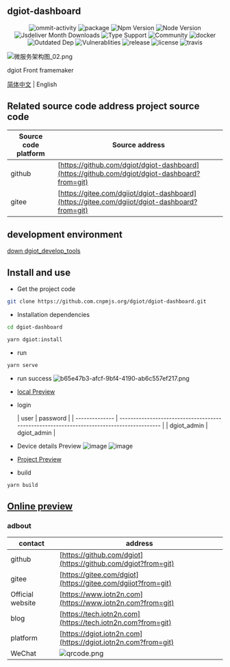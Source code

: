 ## dgiot-dashboard

<p align="center">
  <img src="https://img.shields.io/github/commit-activity/m/dgiot/dgiot-dashboard" alt="ommit-activity">
	<img src="https://badgen.net/badge/package/%40dgiot%2Fdgiot-dashboard/blue"
	alt="package" maxretrytimes="3" class="m-1 transition-all duration-1000">
	<img src="https://badgen.net/npm/v/@dgiot/dgiot-dashboard" alt="Npm Version"
	maxretrytimes="3" class="m-1 transition-all duration-1000">
	<img src="https://badgen.net/npm/node/@dgiot/dgiot-mqtt-dashboard" alt="Node Version"
	maxretrytimes="3" class="m-1 transition-all duration-1000">
	<br>
	<img src="https://badgen.net/jsdelivr/hits/npm/@dgiot/dgiot-dashboard"
	alt="Jsdeliver Month Downloads" maxretrytimes="3" class="m-1 transition-all duration-1000">
	<img src="https://badgen.net/npm/types/@dgiot/dgiot-dashboard" alt="Type Support"
	maxretrytimes="3" class="m-1 transition-all duration-1000">
  <img src="https://img.shields.io/badge/Community-DGIOT-yellow" alt="Community">
  <img src="https://img.shields.io/docker/pulls/dgiot/dgiot-dashboard" alt="docker">
	<br>
	<img src="https://img.shields.io/librariesio/release/npm/@dgiot/dgiot-dashboard"
	alt="Outdated Dep" maxretrytimes="3" class="m-1 transition-all duration-1000">
	<img src="https://img.shields.io/snyk/vulnerabilities/npm/@dgiot/dgiot-dashboard"
	alt="Vulnerablities" maxretrytimes="3" class="m-1 transition-all duration-1000">
  <img src="https://img.shields.io/github/release/dgiot/dgiot-dashboard?color=brightgreen" alt="release">
  <img src="https://img.shields.io/github/license/dgiot/dgiot-dashboard" alt="license">
  <img src="https://img.shields.io/travis/dgiot/dgiot-dashboard/master" alt="travis">
<p>


![微服务架构图_02.png](https://dgiot-1253666439.cos.ap-shanghai-fsi.myqcloud.com/shuwa_tech/zh/frontend/web/%E5%BE%AE%E6%9C%8D%E5%8A%A1%E6%9E%B6%E6%9E%84%E5%9B%BE_02.png)

dgiot Front framemaker

[简体中文](./README-CN.md) | English

## Related source code address project source code

| Source code platform | Source address                                                                                |
| -------------------- | --------------------------------------------------------------------------------------------- |
| github               | [https://github.com/dgiot/dgiot-dashboard](https://github.com/dgiot/dgiot-dashboard?from=git) |
| gitee                | [https://gitee.com/dgiiot/dgiot-dashboard](https://gitee.com/dgiiot/dgiot-dashboard?from=git) |

## development environment

[down dgiot_develop_tools](http://dgiot-1253666439.cos.ap-shanghai-fsi.myqcloud.com/dgiot/deploy/dgiot_develop_tools.zip)

## Install and use

- Get the project code

```bash
git clone https://github.com.cnpmjs.org/dgiot/dgiot-dashboard.git
```

- Installation dependencies

```bash
cd dgiot-dashboard

yarn dgiot:install

```

- run

```bash
yarn serve
```

- run success
  ![b65e47b3-afcf-9bf4-4190-ab6c557ef217.png](https://dgiot-1253666439.cos.ap-shanghai-fsi.myqcloud.com/shuwa_tech/zh/frontend/web/b65e47b3-afcf-9bf4-4190-ab6c557ef217.png)

- [local Preview](http://localhost/)

- login

  | user       | password                                                                                      |
        | -------------- | ----------------------------------------------------------------------------------------- |
  | dgiot_admin         | dgiot_admin                             |

- Device details Preview
  ![image](https://user-images.githubusercontent.com/55233292/133011218-56c4e9fe-8104-4fa6-912f-168c2dd92ab1.png)
  ![image](https://user-images.githubusercontent.com/55233292/133011274-8fd2ff14-f632-481b-a511-9b7f45ac13f8.png)

- [Project Preview](https://tech.iotn2n.com/zh/frontend/web/#%E9%A1%B9%E7%9B%AE%E9%A2%84%E8%A7%88)

- build

```bash
yarn build
```

## [Online preview](https://iotn2n.vercel.app/?ftom=git)

### adbout

| contact          | address                                                                                   |
| ---------------- | ----------------------------------------------------------------------------------------- |
| github           | [https://github.com/dgiot](https://github.com/dgiot?from=git)                             |
| gitee            | [https://gitee.com/dgiot](https://gitee.com/dgiiot?from=git)                              |
| Official website | [https://www.iotn2n.com](https://www.iotn2n.com?from=git)                                 |
| blog             | [https://tech.iotn2n.com](https://tech.iotn2n.com?from=git)                               |
| platform            | [https://dgiot.iotn2n.com](https://dgiot.iotn2n.com?from=git)                               |
| WeChat           | ![qrcode.png](http://dgiot-1253666439.cos.ap-shanghai-fsi.myqcloud.com/wechat/qrcode.png) |
